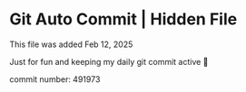 # Git Auto Commit | Hidden File

This file was added Feb 12, 2025

Just for fun and keeping my daily git commit active 🤪

commit number: 491973
